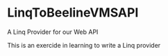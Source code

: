 LinqToBeelineVMSAPI
===================

A Linq Provider for our Web API

This is an exercide in learning to write a Linq provider
